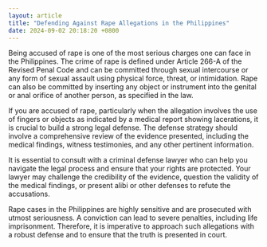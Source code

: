 ```yaml
---
layout: article
title: "Defending Against Rape Allegations in the Philippines"
date: 2024-09-02 20:18:20 +0800
---
```


<p>Being accused of rape is one of the most serious charges one can face in the Philippines. The crime of rape is defined under Article 266-A of the Revised Penal Code and can be committed through sexual intercourse or any form of sexual assault using physical force, threat, or intimidation. Rape can also be committed by inserting any object or instrument into the genital or anal orifice of another person, as specified in the law.</p><p>If you are accused of rape, particularly when the allegation involves the use of fingers or objects as indicated by a medical report showing lacerations, it is crucial to build a strong legal defense. The defense strategy should involve a comprehensive review of the evidence presented, including the medical findings, witness testimonies, and any other pertinent information.</p><p>It is essential to consult with a criminal defense lawyer who can help you navigate the legal process and ensure that your rights are protected. Your lawyer may challenge the credibility of the evidence, question the validity of the medical findings, or present alibi or other defenses to refute the accusations.</p><p>Rape cases in the Philippines are highly sensitive and are prosecuted with utmost seriousness. A conviction can lead to severe penalties, including life imprisonment. Therefore, it is imperative to approach such allegations with a robust defense and to ensure that the truth is presented in court.</p>